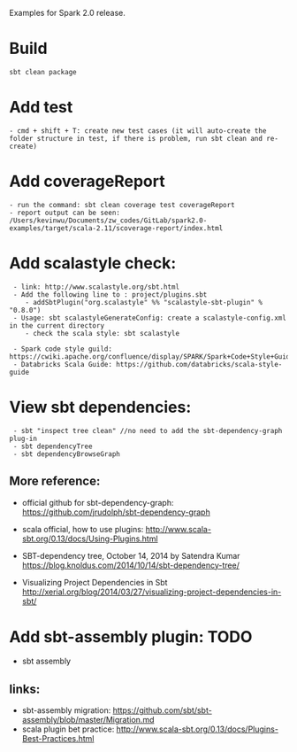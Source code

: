 Examples for Spark 2.0 release.

# Build
    sbt clean package
    
    
# Add test
    - cmd + shift + T: create new test cases (it will auto-create the folder structure in test, if there is problem, run sbt clean and re-create)
    
# Add coverageReport
    - run the command: sbt clean coverage test coverageReport
    - report output can be seen: /Users/kevinwu/Documents/zw_codes/GitLab/spark2.0-examples/target/scala-2.11/scoverage-report/index.html 
     
# Add scalastyle check:
     - link: http://www.scalastyle.org/sbt.html
     - Add the following line to : project/plugins.sbt
        - addSbtPlugin("org.scalastyle" %% "scalastyle-sbt-plugin" % "0.8.0")
     - Usage: sbt scalastyleGenerateConfig: create a scalastyle-config.xml in the current directory
        - check the scala style: sbt scalastyle
        
     - Spark code style guild: https://cwiki.apache.org/confluence/display/SPARK/Spark+Code+Style+Guide
     - Databricks Scala Guide: https://github.com/databricks/scala-style-guide
     
# View sbt dependencies:
     - sbt "inspect tree clean" //no need to add the sbt-dependency-graph plug-in
     - sbt dependencyTree
     - sbt dependencyBrowseGraph

## More reference: 
- official github for sbt-dependency-graph:
https://github.com/jrudolph/sbt-dependency-graph

- scala official, how to use plugins: 
http://www.scala-sbt.org/0.13/docs/Using-Plugins.html

- SBT-dependency tree, October 14, 2014	by Satendra Kumar
https://blog.knoldus.com/2014/10/14/sbt-dependency-tree/
     
- Visualizing Project Dependencies in Sbt 
http://xerial.org/blog/2014/03/27/visualizing-project-dependencies-in-sbt/


# Add sbt-assembly plugin: TODO
- sbt assembly

## links:
- sbt-assembly migration: https://github.com/sbt/sbt-assembly/blob/master/Migration.md
- scala plugin bet practice: http://www.scala-sbt.org/0.13/docs/Plugins-Best-Practices.html